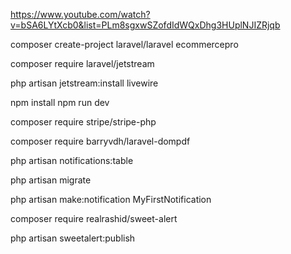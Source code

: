 https://www.youtube.com/watch?v=bSA6LYtXcb0&list=PLm8sgxwSZofdIdWQxDhg3HUplNJIZRjqb

composer create-project laravel/laravel ecommercepro

composer require laravel/jetstream

php artisan jetstream:install livewire

npm install
npm run dev


composer require stripe/stripe-php


composer require barryvdh/laravel-dompdf

php artisan notifications:table

php artisan migrate

php artisan make:notification MyFirstNotification

composer require realrashid/sweet-alert

php artisan sweetalert:publish
